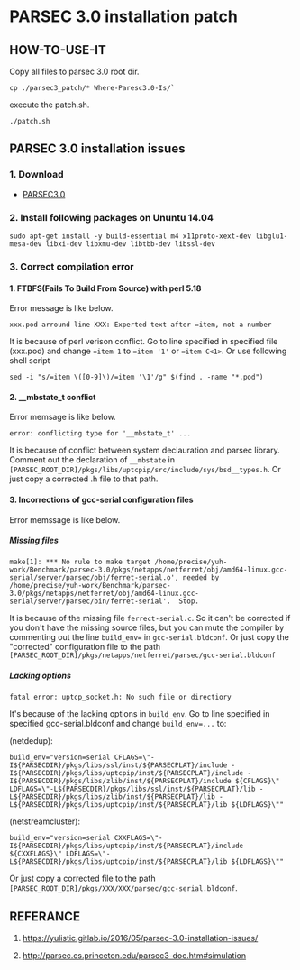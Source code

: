 # PARSEC 3.0 installation patch

## HOW-TO-USE-IT

Copy all files to parsec 3.0 root dir.
```
cp ./parsec3_patch/* Where-Paresc3.0-Is/`
```
execute the patch.sh.
```
./patch.sh
```

## PARSEC 3.0 installation issues

### 1. Download

* [PARSEC3.0](http://parsec.cs.princeton.edu/download.htm)

### 2. Install following packages on Ununtu 14.04

```
sudo apt-get install -y build-essential m4 x11proto-xext-dev libglu1-mesa-dev libxi-dev libxmu-dev libtbb-dev libssl-dev
```

### 3. Correct compilation error

#### 1. FTBFS(Fails To Build From Source) with perl 5.18
    
Error message is like below.

```
xxx.pod arround line XXX: Experted text after =item, not a number
```
        
It is because of perl verison conflict. Go to line specified in specified file (xxx.pod) and change `=item 1` to `=item '1'` or `=item C<1>`. Or use following shell script

```
sed -i "s/=item \([0-9]\)/=item '\1'/g" $(find . -name "*.pod")
```
        
#### 2. __mbstate_t conflict
    
Error memsage is like below.
```
error: conflicting type for '__mbstate_t' ...
```        
It is because of conflict between system declauration and parsec library. Comment out the declaration of `__mbstate` in `[PARSEC_ROOT_DIR]/pkgs/libs/uptcpip/src/include/sys/bsd__types.h`. Or just copy a corrected .h file to that path.

#### 3. Incorrections of gcc-serial configuration files
    
Error memssage is like below.

##### Missing files

```
make[1]: *** No rule to make target /home/precise/yuh-work/Benchmark/parsec-3.0/pkgs/netapps/netferret/obj/amd64-linux.gcc-serial/server/parsec/obj/ferret-serial.o', needed by /home/precise/yuh-work/Benchmark/parsec-3.0/pkgs/netapps/netferret/obj/amd64-linux.gcc-serial/server/parsec/bin/ferret-serial'.  Stop.
```
It is because of the missing file `ferrect-serial.c`. So it can't be corrected if you don't have the missing source files, but you can mute the compiler by commenting out the line `build_env=` in `gcc-serial.bldconf`. Or just copy the "corrected" configuration file to the path `[PARSEC_ROOT_DIR]/pkgs/netapps/netferret/parsec/gcc-serial.bldconf`

##### Lacking options

```
fatal error: uptcp_socket.h: No such file or directiory
```
It's because of the lacking options in `build_env`. Go to line specified in specified gcc-serial.bldconf and change `build_env=...` to:

(netdedup):
```
build_env="version=serial CFLAGS=\"-I${PARSECDIR}/pkgs/libs/ssl/inst/${PARSECPLAT}/include -I${PARSECDIR}/pkgs/libs/uptcpip/inst/${PARSECPLAT}/include -I${PARSECDIR}/pkgs/libs/zlib/inst/${PARSECPLAT}/include ${CFLAGS}\" LDFLAGS=\"-L${PARSECDIR}/pkgs/libs/ssl/inst/${PARSECPLAT}/lib -L${PARSECDIR}/pkgs/libs/zlib/inst/${PARSECPLAT}/lib -L${PARSECDIR}/pkgs/libs/uptcpip/inst/${PARSECPLAT}/lib ${LDFLAGS}\""
```
(netstreamcluster):
        
```
build_env="version=serial CXXFLAGS=\"-I${PARSECDIR}/pkgs/libs/uptcpip/inst/${PARSECPLAT}/include ${CXXFLAGS}\" LDFLAGS=\"-L${PARSECDIR}/pkgs/libs/uptcpip/inst/${PARSECPLAT}/lib ${LDFLAGS}\""
```
Or just copy a corrected file to the path `[PARSEC_ROOT_DIR]/pkgs/XXX/XXX/parsec/gcc-serial.bldconf`.

## REFERANCE

1. https://yulistic.gitlab.io/2016/05/parsec-3.0-installation-issues/

2. http://parsec.cs.princeton.edu/parsec3-doc.htm#simulation        
   
